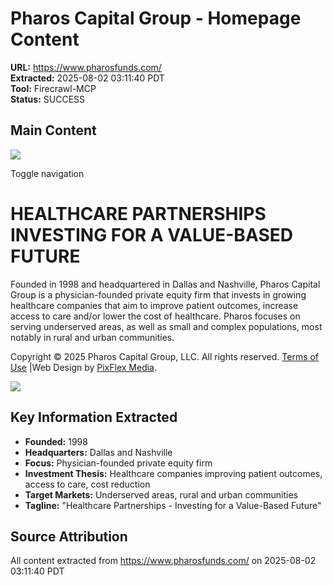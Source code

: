 # Pharos Capital Group - Homepage Content
**URL:** https://www.pharosfunds.com/  
**Extracted:** 2025-08-02 03:11:40 PDT  
**Tool:** Firecrawl-MCP  
**Status:** SUCCESS  

## Main Content

[![](https://www.pharosfunds.com/assets/images/Pharos-Capital-Group-logo.png)](https://www.pharosfunds.com/)

Toggle navigation

# HEALTHCARE PARTNERSHIPS  INVESTING FOR A VALUE-BASED FUTURE

Founded in 1998 and headquartered in Dallas and Nashville, Pharos Capital Group is a physician-founded private equity firm that invests in growing healthcare companies that aim to improve patient outcomes, increase access to care and/or lower the cost of healthcare. Pharos focuses on serving underserved areas, as well as small and complex populations, most notably in rural and urban communities.

Copyright © 2025 Pharos Capital Group, LLC. All rights reserved. [Terms of Use](https://www.pharosfunds.com/terms-of-use.php) |Web Design by [PixFlex Media](http://www.pixflex.com/ "Web Designer for Private Equity Firms").

![](https://www.pharosfunds.com/assets/images/home/slide-1.jpg)

## Key Information Extracted
- **Founded:** 1998
- **Headquarters:** Dallas and Nashville
- **Focus:** Physician-founded private equity firm
- **Investment Thesis:** Healthcare companies improving patient outcomes, access to care, cost reduction
- **Target Markets:** Underserved areas, rural and urban communities
- **Tagline:** "Healthcare Partnerships - Investing for a Value-Based Future"

## Source Attribution
All content extracted from https://www.pharosfunds.com/ on 2025-08-02 03:11:40 PDT